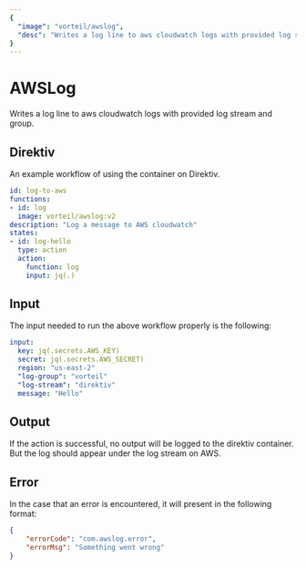 ```yaml
---
{
  "image": "vorteil/awslog",
  "desc": "Writes a log line to aws cloudwatch logs with provided log stream and group."
}
---
```


# AWSLog

Writes a log line to aws cloudwatch logs with provided log stream and group.

## Direktiv

An example workflow of using the container on Direktiv.

```yaml
id: log-to-aws
functions:
- id: log
  image: vorteil/awslog:v2
description: "Log a message to AWS cloudwatch"
states:
- id: log-hello
  type: action
  action:
    function: log
    input: jq(.)
```

## Input

The input needed to run the above workflow properly is the following:

```yaml
input:
  key: jq(.secrets.AWS_KEY)
  secret: jq(.secrets.AWS_SECRET)
  region: "us-east-2"
  "log-group": "vorteil"
  "log-stream": "direktiv"
  message: "Hello"
```

## Output

If the action is successful, no output will be logged to the direktiv container. But the log should appear under the log stream on AWS.

## Error

In the case that an error is encountered, it will present in the following format:

```json
{
    "errorCode": "com.awslog.error",
    "errorMsg": "Something went wrong"
}
```
